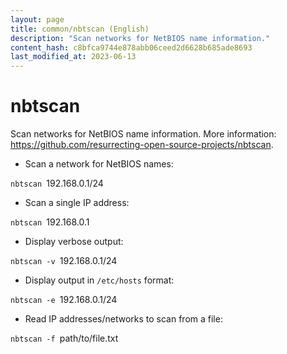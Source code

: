 ```yaml
---
layout: page
title: common/nbtscan (English)
description: "Scan networks for NetBIOS name information."
content_hash: c8bfca9744e878abb06ceed2d6628b685ade8693
last_modified_at: 2023-06-13
---
```

# nbtscan

Scan networks for NetBIOS name information.
More information: <https://github.com/resurrecting-open-source-projects/nbtscan>.

- Scan a network for NetBIOS names:

`nbtscan `<span class="tldr-var badge badge-pill bg-dark-lm bg-white-dm text-white-lm text-dark-dm font-weight-bold">192.168.0.1/24</span>

- Scan a single IP address:

`nbtscan `<span class="tldr-var badge badge-pill bg-dark-lm bg-white-dm text-white-lm text-dark-dm font-weight-bold">192.168.0.1</span>

- Display verbose output:

`nbtscan -v `<span class="tldr-var badge badge-pill bg-dark-lm bg-white-dm text-white-lm text-dark-dm font-weight-bold">192.168.0.1/24</span>

- Display output in `/etc/hosts` format:

`nbtscan -e `<span class="tldr-var badge badge-pill bg-dark-lm bg-white-dm text-white-lm text-dark-dm font-weight-bold">192.168.0.1/24</span>

- Read IP addresses/networks to scan from a file:

`nbtscan -f `<span class="tldr-var badge badge-pill bg-dark-lm bg-white-dm text-white-lm text-dark-dm font-weight-bold">path/to/file.txt</span>
